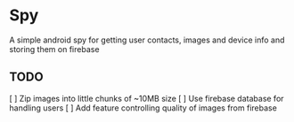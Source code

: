 # Spy

A simple android spy for getting user contacts, images and device info and storing them on firebase

## TODO

[ ] Zip images into little chunks of ~10MB size
[ ] Use firebase database for handling users
[ ] Add feature controlling quality of images from firebase
